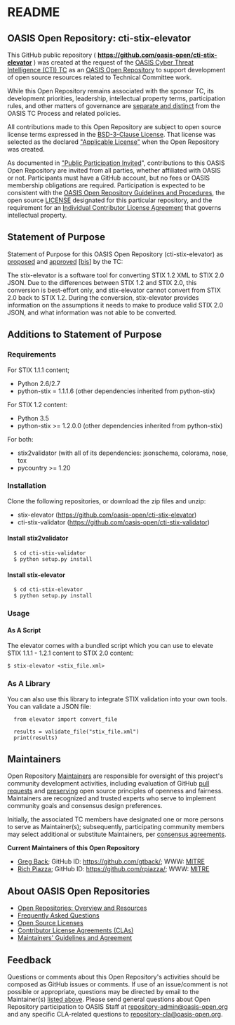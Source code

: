 <div>
<h1>README</h1>

<div>
<h2><a id="readme-general">OASIS Open Repository: cti-stix-elevator</a></h2>

<p>This GitHub public repository ( <b><a href="https://github.com/oasis-open/cti-stix-elevator">https://github.com/oasis-open/cti-stix-elevator</a></b> ) was created at the request of the <a href="https://www.oasis-open.org/committees/cti/">OASIS Cyber Threat Intelligence (CTI) TC</a> as an <a href="https://www.oasis-open.org/resources/open-repositories/">OASIS Open Repository</a> to support development of open source resources related to Technical Committee work.</p>

<p>While this Open Repository remains associated with the sponsor TC, its development priorities, leadership, intellectual property terms, participation rules, and other matters of governance are <a href="https://github.com/oasis-open/cti-stix-elevator/blob/master/CONTRIBUTING.md#governance-distinct-from-oasis-tc-process">separate and distinct</a> from the OASIS TC Process and related policies.</p>

<p>All contributions made to this Open Repository are subject to open source license terms expressed in the <a href="https://www.oasis-open.org/sites/www.oasis-open.org/files/BSD-3-Clause.txt">BSD-3-Clause License</a>.  That license was selected as the declared <a href="https://www.oasis-open.org/resources/open-repositories/licenses">"Applicable License"</a> when the Open Repository was created.</p>

<p>As documented in <a href="https://github.com/oasis-open/cti-stix-elevator/blob/master/CONTRIBUTING.md#public-participation-invited">"Public Participation Invited</a>", contributions to this OASIS Open Repository are invited from all parties, whether affiliated with OASIS or not.  Participants must have a GitHub account, but no fees or OASIS membership obligations are required.  Participation is expected to be consistent with the <a href="https://www.oasis-open.org/policies-guidelines/open-repositories">OASIS Open Repository Guidelines and Procedures</a>, the open source <a href="https://github.com/oasis-open/cti-stix-elevator/blob/master/LICENSE">LICENSE</a> designated for this particular repository, and the requirement for an <a href="https://www.oasis-open.org/resources/open-repositories/cla/individual-cla">Individual Contributor License Agreement</a> that governs intellectual property.</p>

</div>

<div>
<h2><a id="purposeStatement">Statement of Purpose</a></h2>

<p>Statement of Purpose for this OASIS Open Repository (cti-stix-elevator) as <a href="https://lists.oasis-open.org/archives/cti/201610/msg00106.html">proposed</a> and <a href="https://lists.oasis-open.org/archives/cti/201610/msg00126.html">approved</a> [<a href="https://issues.oasis-open.org/browse/TCADMIN-2477">bis</a>] by the TC:</p>

<p>The stix-elevator is a software tool for converting STIX 1.2 XML to STIX 2.0 JSON. Due to the differences between STIX 1.2 and STIX 2.0, this conversion is best-effort only, and stix-elevator cannot convert from STIX 2.0 back to STIX 1.2. During the conversion, stix-elevator provides information on the assumptions it needs to make to produce valid STIX 2.0 JSON, and what information was not able to be converted.</p>

<!-- OASIS Open Repository: Convert STIX 1.2 XML to STIX 2.0 JSON  -->


</div>

<div><h2><a id="purposeClarifications">Additions to Statement of Purpose</a></h2>

</div>

### Requirements

For STIX 1.1.1 content;

* Python 2.6/2.7
* python-stix = 1.1.1.6 (other dependencies inherited from python-stix)
 
For STIX 1.2 content:

* Python 3.5
* python-stix >= 1.2.0.0 (other dependencies inherited from python-stix)

For both:

* stix2validator (with all of its dependencies:  jsonschema, colorama, nose, tox
* pycountry >= 1.20


### Installation

Clone the following repositories, or download the zip files and unzip:

* stix-elevator (https://github.com/oasis-open/cti-stix-elevator)
* cti-stix-validator (https://github.com/oasis-open/cti-stix-validator)

#### Install stix2validator

```
  $ cd cti-stix-validator
  $ python setup.py install
```

#### Install stix-elevator

```
  $ cd cti-stix-elevator
  $ python setup.py install
```

### Usage


#### As A Script

The elevator comes with a bundled script which you can use to elevate STIX 1.1.1 - 1.2.1 content to STIX 2.0 content:

```
$ stix-elevator <stix_file.xml>
```

### As A Library

You can also use this library to integrate STIX validation into your own tools. You can validate a JSON file:

```
  from elevator import convert_file

  results = validate_file("stix_file.xml")
  print(results)
```

<h2><a id="maintainers">Maintainers</a></h2>

<p>Open Repository <a href="https://www.oasis-open.org/resources/open-repositories/maintainers-guide">Maintainers</a> are responsible for oversight of this project's community development activities, including evaluation of GitHub <a href="https://github.com/oasis-open/cti-stix-elevator/blob/master/CONTRIBUTING.md#fork-and-pull-collaboration-model">pull requests</a> and <a href="https://www.oasis-open.org/policies-guidelines/open-repositories#repositoryManagement">preserving</a> open source principles of openness and fairness. Maintainers are recognized and trusted experts who serve to implement community goals and consensus design preferences.</p>

<p>Initially, the associated TC members have designated one or more persons to serve as Maintainer(s); subsequently, participating community members may select additional or substitute Maintainers, per <a href="https://www.oasis-open.org/resources/open-repositories/maintainers-guide#additionalMaintainers">consensus agreements</a>.</p>

<p><b><a id="currentMaintainers">Current Maintainers of this Open Repository</a></b></p>

<ul>
<li><a href="mailto:gback@mitre.org">Greg Back</a>; GitHub ID: <a href="https://github.com/gtback/">https://github.com/gtback/</a>; WWW: <a href="https://www.mitre.org/">MITRE</a></li>
<li><a href="mailto:rpiazza@mitre.org">Rich Piazza</a>; GitHub ID: <a href="https://github.com/rpiazza/">https://github.com/rpiazza/</a>; WWW: <a href="https://www.mitre.org/">MITRE</a></li>
</ul>

</div>

<div><h2><a id="aboutOpenRepos">About OASIS Open Repositories</a></h2>

<p><ul>
<li><a href="https://www.oasis-open.org/resources/open-repositories/">Open Repositories: Overview and Resources</a></li>
<li><a href="https://www.oasis-open.org/resources/open-repositories/faq">Frequently Asked Questions</a></li>
<li><a href="https://www.oasis-open.org/resources/open-repositories/licenses">Open Source Licenses</a></li>
<li><a href="https://www.oasis-open.org/resources/open-repositories/cla">Contributor License Agreements (CLAs)</a></li>
<li><a href="https://www.oasis-open.org/resources/open-repositories/maintainers-guide">Maintainers' Guidelines and Agreement</a></li>
</ul></p>

</div>

<div><h2><a id="feedback">Feedback</a></h2>

<p>Questions or comments about this Open Repository's activities should be composed as GitHub issues or comments. If use of an issue/comment is not possible or appropriate, questions may be directed by email to the Maintainer(s) <a href="#currentMaintainers">listed above</a>.  Please send general questions about Open Repository participation to OASIS Staff at <a href="mailto:repository-admin@oasis-open.org">repository-admin@oasis-open.org</a> and any specific CLA-related questions to <a href="mailto:repository-cla@oasis-open.org">repository-cla@oasis-open.org</a>.</p>

</div></div>



